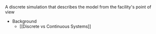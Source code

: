 A discrete simulation that describes the model from the facility's point of view

- Background
	- [[Discrete vs Continuous Systems]]